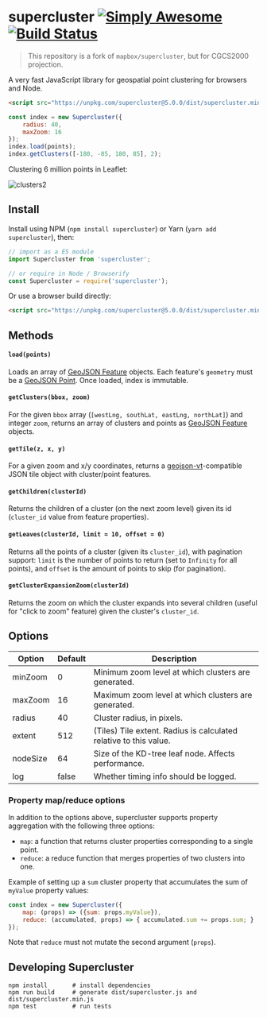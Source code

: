 # supercluster [![Simply Awesome](https://img.shields.io/badge/simply-awesome-brightgreen.svg)](https://github.com/mourner/projects) [![Build Status](https://travis-ci.org/mapbox/supercluster.svg?branch=master)](https://travis-ci.org/mapbox/supercluster)

> This repository is a fork of `mapbox/supercluster`, but for CGCS2000 projection.

A very fast JavaScript library for geospatial point clustering for browsers and Node.

```html
<script src="https://unpkg.com/supercluster@5.0.0/dist/supercluster.min.js"></script>
```

```js
const index = new Supercluster({
    radius: 40,
    maxZoom: 16
});
index.load(points);
index.getClusters([-180, -85, 180, 85], 2);
```

Clustering 6 million points in Leaflet:

![clusters2](https://cloud.githubusercontent.com/assets/25395/11857351/43407b46-a40c-11e5-8662-e99ab1cd2cb7.gif)

## Install

Install using NPM (`npm install supercluster`) or Yarn (`yarn add supercluster`), then:

```js
// import as a ES module
import Supercluster from 'supercluster';

// or require in Node / Browserify
const Supercluster = require('supercluster');
```

Or use a browser build directly:

```html
<script src="https://unpkg.com/supercluster@5.0.0/dist/supercluster.min.js"></script>
```

## Methods

#### `load(points)`

Loads an array of [GeoJSON Feature](https://tools.ietf.org/html/rfc7946#section-3.2) objects. Each feature's `geometry` must be a [GeoJSON Point](https://tools.ietf.org/html/rfc7946#section-3.1.2). Once loaded, index is immutable.

#### `getClusters(bbox, zoom)`

For the given `bbox` array (`[westLng, southLat, eastLng, northLat]`) and integer `zoom`, returns an array of clusters and points as [GeoJSON Feature](https://tools.ietf.org/html/rfc7946#section-3.2) objects.

#### `getTile(z, x, y)`

For a given zoom and x/y coordinates, returns a [geojson-vt](https://github.com/mapbox/geojson-vt)-compatible JSON tile object with cluster/point features.

#### `getChildren(clusterId)`

Returns the children of a cluster (on the next zoom level) given its id (`cluster_id` value from feature properties).

#### `getLeaves(clusterId, limit = 10, offset = 0)`

Returns all the points of a cluster (given its `cluster_id`), with pagination support:
`limit` is the number of points to return (set to `Infinity` for all points),
and `offset` is the amount of points to skip (for pagination).

#### `getClusterExpansionZoom(clusterId)`

Returns the zoom on which the cluster expands into several children (useful for "click to zoom" feature) given the cluster's `cluster_id`.

## Options

| Option   | Default | Description                                                       |
|----------|---------|-------------------------------------------------------------------|
| minZoom  | 0       | Minimum zoom level at which clusters are generated.               |
| maxZoom  | 16      | Maximum zoom level at which clusters are generated.               |
| radius   | 40      | Cluster radius, in pixels.                                        |
| extent   | 512     | (Tiles) Tile extent. Radius is calculated relative to this value. |
| nodeSize | 64      | Size of the KD-tree leaf node. Affects performance.               |
| log      | false   | Whether timing info should be logged.                             |

### Property map/reduce options

In addition to the options above, supercluster supports property aggregation with the following three options:

- `map`: a function that returns cluster properties corresponding to a single point.
- `reduce`: a reduce function that merges properties of two clusters into one.

Example of setting up a `sum` cluster property that accumulates the sum of `myValue` property values:

```js
const index = new Supercluster({
    map: (props) => ({sum: props.myValue}),
    reduce: (accumulated, props) => { accumulated.sum += props.sum; }
});
```

Note that `reduce` must not mutate the second argument (`props`).

## Developing Supercluster

```
npm install       # install dependencies
npm run build     # generate dist/supercluster.js and dist/supercluster.min.js
npm test          # run tests
```
